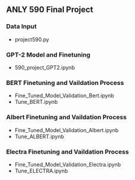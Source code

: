## **ANLY 590 Final Project**

### **Data Input**
* project590.py

### **GPT-2 Model and Finetuning**
* 590_project_GPT2.ipynb

### **BERT Finetuning and Vaildation Process**
* Fine_Tuned_Model_Validation_Bert.ipynb
* Tune_BERT.ipynb

### **Albert Finetuning and Vaildation Process**
* Fine_Tuned_Model_Validation_Albert.ipynb
* Tune_ALBERT.ipynb


### **Electra Finetuning and Vaildation Process**
* Fine_Tuned_Model_Validation_Electra.ipynb
* Tune_ELECTRA.ipynb

